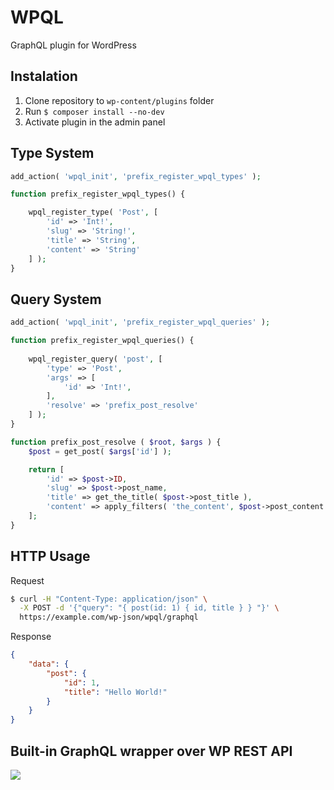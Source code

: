 # WPQL
GraphQL plugin for WordPress

## Instalation
1. Clone repository to `wp-content/plugins` folder
2. Run `$ composer install --no-dev`
3. Activate plugin in the admin panel

## Type System
```php
add_action( 'wpql_init', 'prefix_register_wpql_types' );

function prefix_register_wpql_types() {

    wpql_register_type( 'Post', [
        'id' => 'Int!',
        'slug' => 'String!',
        'title' => 'String',
        'content' => 'String'
    ] );
}
```
## Query System
```php
add_action( 'wpql_init', 'prefix_register_wpql_queries' );

function prefix_register_wpql_queries() {
    
    wpql_register_query( 'post', [
        'type' => 'Post',
        'args' => [
            'id' => 'Int!',
        ],
        'resolve' => 'prefix_post_resolve'
    ] );
}

function prefix_post_resolve ( $root, $args ) {
    $post = get_post( $args['id'] );

    return [
        'id' => $post->ID,
        'slug' => $post->post_name,
        'title' => get_the_title( $post->post_title ),
        'content' => apply_filters( 'the_content', $post->post_content ),
    ];
}
```

## HTTP Usage
Request
```bash
$ curl -H "Content-Type: application/json" \
  -X POST -d '{"query": "{ post(id: 1) { id, title } } "}' \
  https://example.com/wp-json/wpql/graphql
```
Response
```json
{
    "data": {
        "post": {
            "id": 1,
            "title": "Hello World!"
        }
    }
}
```
## Built-in GraphQL wrapper over WP REST API
<img src="https://cloud.githubusercontent.com/assets/11991783/24310982/5ad08ff6-10d2-11e7-991a-adad268710b3.png">
